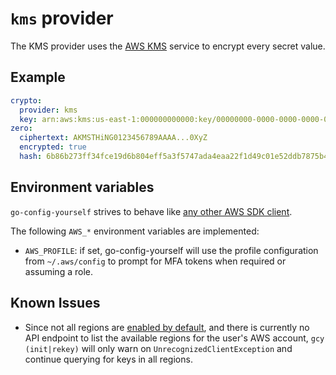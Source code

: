 # `kms` provider

The KMS provider uses the [AWS KMS](https://aws.amazon.com/kms/) service to encrypt every secret value.

## Example

```yaml
crypto:
  provider: kms
  key: arn:aws:kms:us-east-1:000000000000:key/00000000-0000-0000-0000-000000000000
zero:
  ciphertext: AKMSTHiNG0123456789AAAA...0XyZ
  encrypted: true
  hash: 6b86b273ff34fce19d6b804eff5a3f5747ada4eaa22f1d49c01e52ddb7875b4b
```

## Environment variables

`go-config-yourself` strives to behave like [any other AWS SDK client](https://docs.aws.amazon.com/sdk-for-go/v1/developer-guide/configuring-sdk.html#specifying-credentials).

The following `AWS_*` environment variables are implemented:

- `AWS_PROFILE`: if set, go-config-yourself will use the profile configuration from `~/.aws/config` to prompt for MFA tokens when required or assuming a role.

## Known Issues

- Since not all regions are [enabled by default](https://docs.aws.amazon.com/general/latest/gr/rande.html), and there is currently no API endpoint to list the available regions for the user's AWS account, `gcy (init|rekey)` will only warn on `UnrecognizedClientException` and continue querying for keys in all regions.
